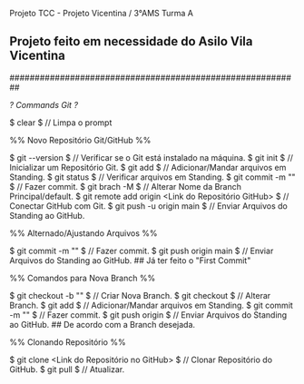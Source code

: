 Projeto TCC - Projeto Vicentina / 3°AMS Turma A
## Projeto feito em necessidade do Asilo Vila Vicentina ##
##########################################################

*? Commands Git ?*

$ clear $                          // Limpa o prompt

%% Novo Repositório Git/GitHub %%

$ git --version $                  // Verificar se o Git está instalado na máquina.
$ git init $                       // Inicializar um Repositório Git. 
$ git add $                        // Adicionar/Mandar arquivos em Standing.
$ git status $                     // Verificar arquivos em Standing.
$ git commit -m "<Nome Commit>" $  // Fazer commit.
$ git brach -M <Nome Branch> $     // Alterar Nome da Branch Principal/default.
$ git remote add origin <Link do Repositório GitHub> $ // Conectar GitHub com Git.
$ git push -u origin main $        // Enviar Arquivos do Standing ao GitHub.


%% Alternado/Ajustando Arquivos %%

$ git commit -m "<Nome Commit>" $  // Fazer commit.
$ git push origin main $           // Enviar Arquivos do Standing ao GitHub. ## Já ter feito o "First Commit"

%% Comandos para Nova Branch %%

$ git checkout -b "<Nome Branch>" $ // Criar Nova Branch.
$ git checkout <Nome Branch> $     // Alterar Branch.
$ git add $                        // Adicionar/Mandar arquivos em Standing.
$ git commit -m "<Nome Commit>" $  // Fazer commit.
$ git push origin <Nome Branch> $  // Enviar Arquivos do Standing ao GitHub. ## De acordo com a Branch desejada.

%% Clonando Repositório %%

$ git clone <Link do Repositório no GitHub> $ // Clonar Repositório do GitHub.
$ git pull $ // Atualizar.